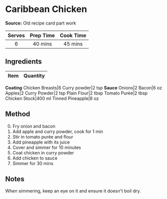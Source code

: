 # Caribbean Chicken
**Source:** Old recipe card part work

Serves|Prep Time|Cook Time
:-:|:-:|:-:
6|40 mins|45 mins

## Ingredients
Item|Quantity
:--|--:
**Coating**
Chicken Breasts|6
Curry powder|2 tsp
**Sauce**
Onions|2
Bacon|6 oz
Apples|2
Curry Powder|2 tsp
Plain Flour|2 tbsp
Tomato Purée|2 tbsp
Chicken Stock|400 ml
Tinned Pineapple|8 oz

## Method
0) Fry onion and bacon
0) Add apple and curry powder, cook for 1 min
0) Stir in tomato purée and flour
0) Add pineapple with its juice
0) Cover and simmer for 10 minutes
0) Coat chicken in curry powder
0) Add chicken to sauce
0) Simmer for 30 mins

## Notes
When simmering, keep an eye on it and ensure it doesn't boil dry.